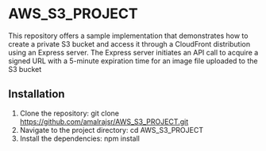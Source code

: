 # AWS_S3_PROJECT

This repository offers a sample implementation that demonstrates how to create a private S3 bucket and access it through a CloudFront distribution using an Express server. The Express server initiates an API call to acquire a signed URL with a 5-minute expiration time for an image file uploaded to the S3 bucket

## Installation
1. Clone the repository: git clone https://github.com/amalrajsr/AWS_S3_PROJECT.git
2. Navigate to the project directory: cd AWS_S3_PROJECT
3. Install the dependencies: npm install






